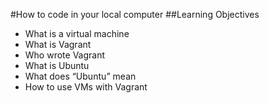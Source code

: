 #How to code in your local computer
##Learning Objectives
* What is a virtual machine
* What is Vagrant
* Who wrote Vagrant
* What is Ubuntu
* What does “Ubuntu” mean
* How to use VMs with Vagrant
